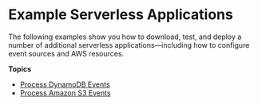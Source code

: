 # Example Serverless Applications<a name="serverless-example-applications"></a>

The following examples show you how to download, test, and deploy a number of additional serverless applications—including how to configure event sources and AWS resources\.

**Topics**
+ [Process DynamoDB Events](serverless-example-ddb.md)
+ [Process Amazon S3 Events](serverless-example-s3.md)